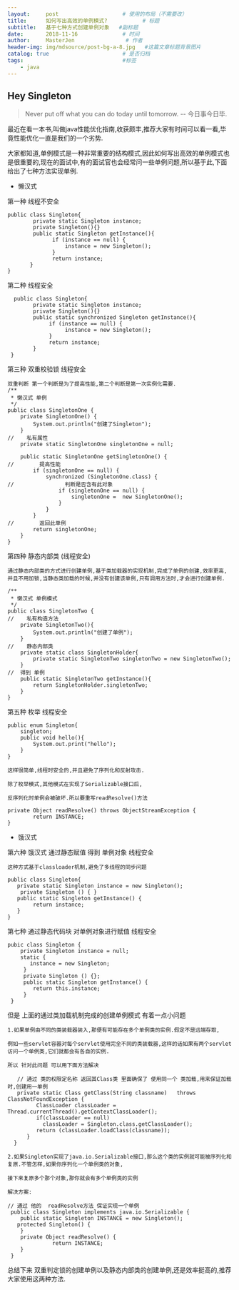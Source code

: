 ```yaml
---
layout:     post                    # 使用的布局（不需要改）
title:      如何写出高效的单例模式?           # 标题 
subtitle:   基于七种方式创建单例对象   #副标题
date:       2018-11-16              # 时间
author:     MasterJen                # 作者
header-img: img/mdsource/post-bg-a-8.jpg   #这篇文章标题背景图片
catalog: true                       # 是否归档
tags:                               #标签
    - java
---
```


## Hey Singleton

>Never put off what you can do today until tomorrow. -- 今日事今日毕.

最近在看一本书,叫做java性能优化指南,收获颇丰,推荐大家有时间可以看一看,毕竟性能优化一直是我们的一个劣势.

大家都知道,单例模式是一种非常重要的结构模式,因此如何写出高效的单例模式也是很重要的,现在的面试中,有的面试官也会经常问一些单例问题,所以基于此,下面给出了七种方法实现单例.

* 懒汉式 
     

第一种 线程不安全
    
    public class Singleton{
            private static Singleton instance;
            private Singleton(){}
            public static Singleton getInstance(){
                  if (instance == null) {
                      instance = new Singleton();
                  }
                  return instance;
           }
    }

第二种 线程安全

      public class Singleton{
            private static Singleton instance;
            private Singleton(){}
            public static synchronized Singleton getInstance(){
                 if (instance == null) {
                      instance = new Singleton();
                 }
                 return instance;
            }
     }

第三种 双重校验锁 线程安全
    
    双重判断 第一个判断是为了提高性能,第二个判断是第一次实例化需要.
    /**
     * 懒汉式 单例
     */
    public class SingletonOne {
        private SingletonOne() {
            System.out.println("创建了Singleton");
        }
    //    私有属性
        private static SingletonOne singletonOne = null;
    
        public static SingletonOne getSingletonOne() {
    //        提高性能
            if (singletonOne == null) {
                synchronized (SingletonOne.class) {
    //                判断是否含有此对象
                    if (singletonOne == null) {
                        singletonOne =  new SingletonOne();
                    }
                }
            }
    //        返回此单例
            return singletonOne;
        }
    }
 
第四种  静态内部类 (线程安全)
 
    通过静态内部类的方式进行创建单例,基于类加载器的实现机制,完成了单例的创建,效率更高,并且不用加锁,当静态类加载的时候,并没有创建该单例,只有调用方法时,才会进行创建单例.

    /**
     * 懒汉式 单例模式
     */
    public class SingletonTwo {
    //    私有构造方法
        private SingletonTwo(){
            System.out.println("创建了单例");
        }
    //    静态内部类
        private static class SingletonHolder{
            private static SingletonTwo singletonTwo = new SingletonTwo();
        }
    //  得到 单例
        public static SingletonTwo getInstance(){
            return SingletonHolder.singletonTwo;
        }
    }

第五种  枚举 线程安全

    public enum Singleton{
        singleton;
        public void hello(){
            System.out.print("hello");
        }
    }
    
    这样很简单,线程时安全的,并且避免了序列化和反射攻击.
   
    除了枚举模式,其他模式在实现了Serializable接口后,
    
    反序列化时单例会被破坏.所以要重写readResolve()方法
    
    private Object readResolve() throws ObjectStreamException {
            return INSTANCE;
    }

* 饿汉式 

 第六种 饿汉式 通过静态赋值 得到 单例对象 线程安全  
    
    这种方式基于classloader机制,避免了多线程的同步问题
    
    public class Singleton{
       private static Singleton instance = new Singleton();
        private Singleton () { }
       public static Singleton getInstance() {
            return instance;
       }
    }

第七种  通过静态代码块  对单例对象进行赋值 线程安全
    
    pubic class Singleton {
        private Singleton instance = null;
        static {
           instance = new Singleton;
         }
         private Singleton () {};
         public static Singleton getInstance() {
            return this.instance;
         }
     }    
    
但是 上面的通过类加载机制完成的创建单例模式 有着一点小问题 

    1.如果单例由不同的类装载器装入,那便有可能存在多个单例类的实例.假定不是远端存取,
    
    例如一些servlet容器对每个servlet使用完全不同的类装载器,这样的话如果有两个servlet访问一个单例类,它们就都会有各自的实例.    
    
    所以 针对此问题 可以用下面方法解决 
      
       // 通过 类的权限定名称 返回其Class类 里面确保了 使用同一个 类加载,用来保证加载时,创建用一单例
       private static Class getClass(String classname)   throws ClassNotFoundException {     
             ClassLoader classLoader = Thread.currentThread().getContextClassLoader();     
             if(classLoader == null)     
               classLoader = Singleton.class.getClassLoader();      
             return (classLoader.loadClass(classname));     
          }     
      }  

    2.如果Singleton实现了java.io.Serializable接口,那么这个类的实例就可能被序列化和复原.不管怎样,如果你序列化一个单例类的对象,
    
    接下来复原多个那个对象,那你就会有多个单例类的实例
    
    解决方案:
   
    // 通过 他的  readResolve方法 保证实现一个单例
     public class Singleton implements java.io.Serializable {     
        public static Singleton INSTANCE = new Singleton();     
       protected Singleton() {     
        }     
        private Object readResolve() {     
                  return INSTANCE;     
        }    
     }  
     
总结下来 双重判定锁的创建单例以及静态内部类的创建单例,还是效率挺高的,推荐大家使用这两种方法.     
    
